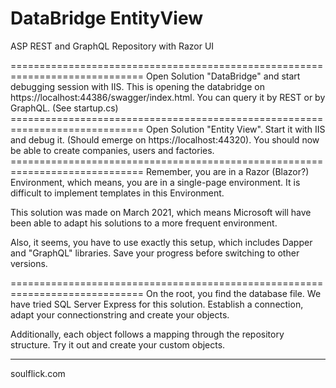 # DataBridge EntityView
 ASP REST and GraphQL Repository with Razor UI


<How to start>
=============================================================================
Open Solution "DataBridge" and start debugging session with IIS.
This is opening the databridge on https://localhost:44386/swagger/index.html.
You can query it by REST or by GraphQL. (See startup.cs)

<Start Second Project>
=============================================================================
Open Solution "Entity View". 
Start it with IIS and debug it. (Should emerge on https://localhost:44320).
You should now be able to create companies, users and factories.

<Notes>
=============================================================================
Remember, you are in a Razor (Blazor?) Environment, which means, you are
in a single-page environment.
It is difficult to implement templates in this Environment.

This solution was made on March 2021, which means
Microsoft will have been able to adapt his solutions to a more 
frequent environment.

Also, it seems, you have to use exactly this setup, which includes
Dapper and "GraphQL" libraries. Save your progress before switching to
other versions.

<Database>
=============================================================================
On the root, you find the database file.
We have tried SQL Server Express for this solution.
Establish a connection, adapt your connectionstring and create your objects.

Additionally, each object follows a mapping through the repository structure.
Try it out and create your custom objects.

_____________________________________________________________________________
soulflick.com